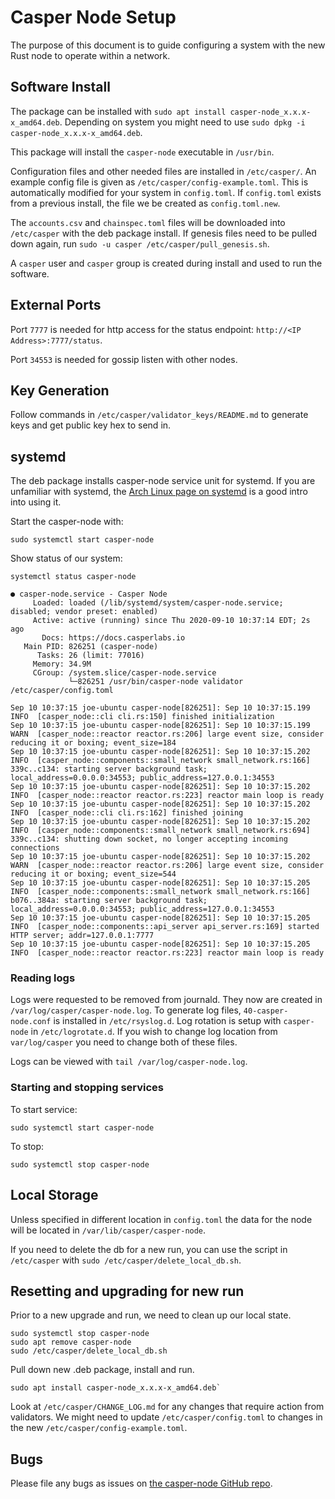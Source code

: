 # Casper Node Setup

The purpose of this document is to guide configuring a system with the new Rust node to operate within a network.

## Software Install

The package can be installed with `sudo apt install casper-node_x.x.x-x_amd64.deb`.  Depending on system you
might need to use `sudo dpkg -i casper-node_x.x.x-x_amd64.deb`.

This package will install the `casper-node` executable in `/usr/bin`.

Configuration files and other needed files are installed in `/etc/casper/`. An example config file is given
as `/etc/casper/config-example.toml`. This is automatically modified for your system in `config.toml`. If 
`config.toml` exists from a previous install, the file we be created as `config.toml.new`. 

The `accounts.csv` and `chainspec.toml` files will be downloaded into `/etc/casper` with the deb package install. 
If genesis files need to be pulled down again, run `sudo -u casper /etc/casper/pull_genesis.sh`. 

A `casper` user and `casper` group is created during install and used to run the software. 

## External Ports

Port `7777` is needed for http access for the status endpoint: `http://<IP Address>:7777/status`.

Port `34553` is needed for gossip listen with other nodes.

## Key Generation

Follow commands in `/etc/casper/validator_keys/README.md` to generate keys and get public key hex to send in.

## systemd

The deb package installs casper-node service unit for systemd.  If you are unfamiliar with systemd, 
the [Arch Linux page on systemd](https://wiki.archlinux.org/index.php/systemd) is a good intro into using it.

Start the casper-node with:

`sudo systemctl start casper-node`

Show status of our system:

`systemctl status casper-node`

```
● casper-node.service - Casper Node
     Loaded: loaded (/lib/systemd/system/casper-node.service; disabled; vendor preset: enabled)
     Active: active (running) since Thu 2020-09-10 10:37:14 EDT; 2s ago
       Docs: https://docs.casperlabs.io
   Main PID: 826251 (casper-node)
      Tasks: 26 (limit: 77016)
     Memory: 34.9M
     CGroup: /system.slice/casper-node.service
             └─826251 /usr/bin/casper-node validator /etc/casper/config.toml

Sep 10 10:37:15 joe-ubuntu casper-node[826251]: Sep 10 10:37:15.199 INFO  [casper_node::cli cli.rs:150] finished initialization
Sep 10 10:37:15 joe-ubuntu casper-node[826251]: Sep 10 10:37:15.199 WARN  [casper_node::reactor reactor.rs:206] large event size, consider reducing it or boxing; event_size=184
Sep 10 10:37:15 joe-ubuntu casper-node[826251]: Sep 10 10:37:15.202 INFO  [casper_node::components::small_network small_network.rs:166] 339c..c134: starting server background task; local_address=0.0.0.0:34553; public_address=127.0.0.1:34553
Sep 10 10:37:15 joe-ubuntu casper-node[826251]: Sep 10 10:37:15.202 INFO  [casper_node::reactor reactor.rs:223] reactor main loop is ready
Sep 10 10:37:15 joe-ubuntu casper-node[826251]: Sep 10 10:37:15.202 INFO  [casper_node::cli cli.rs:162] finished joining
Sep 10 10:37:15 joe-ubuntu casper-node[826251]: Sep 10 10:37:15.202 INFO  [casper_node::components::small_network small_network.rs:694] 339c..c134: shutting down socket, no longer accepting incoming connections
Sep 10 10:37:15 joe-ubuntu casper-node[826251]: Sep 10 10:37:15.202 WARN  [casper_node::reactor reactor.rs:206] large event size, consider reducing it or boxing; event_size=544
Sep 10 10:37:15 joe-ubuntu casper-node[826251]: Sep 10 10:37:15.205 INFO  [casper_node::components::small_network small_network.rs:166] b076..384a: starting server background task; local_address=0.0.0.0:34553; public_address=127.0.0.1:34553
Sep 10 10:37:15 joe-ubuntu casper-node[826251]: Sep 10 10:37:15.205 INFO  [casper_node::components::api_server api_server.rs:169] started HTTP server; addr=127.0.0.1:7777
Sep 10 10:37:15 joe-ubuntu casper-node[826251]: Sep 10 10:37:15.205 INFO  [casper_node::reactor reactor.rs:223] reactor main loop is ready
```

### Reading logs

Logs were requested to be removed from journald. They now are created in `/var/log/casper/casper-node.log`.
To generate log files, `40-casper-node.conf` is installed in `/etc/rsyslog.d`. Log rotation is setup with
`casper-node` in `/etc/logrotate.d`.  If you wish to change log location from `var/log/casper` you need
to change both of these files.

Logs can be viewed with `tail /var/log/casper-node.log`. 

### Starting and stopping services

To start service:

`sudo systemctl start casper-node`

To stop:

`sudo systemctl stop casper-node`

## Local Storage

Unless specified in different location in `config.toml` the data for the node will
be located in `/var/lib/casper/casper-node`.  

If you need to delete the db for a new run,
you can use the script in `/etc/casper` with `sudo /etc/casper/delete_local_db.sh`.

## Resetting and upgrading for new run

Prior to a new upgrade and run, we need to clean up our local state.

```
sudo systemctl stop casper-node
sudo apt remove casper-node
sudo /etc/casper/delete_local_db.sh
```

Pull down new .deb package, install and run.

```
sudo apt install casper-node_x.x.x-x_amd64.deb`
```
 
Look at `/etc/casper/CHANGE_LOG.md` for any changes that require action from
validators. We might need to update `/etc/casper/config.toml` to changes in the new
`/etc/casper/config-example.toml`.

## Bugs

Please file any bugs as issues on [the casper-node GitHub repo](https://github.com/CasperLabs/casper-node).
